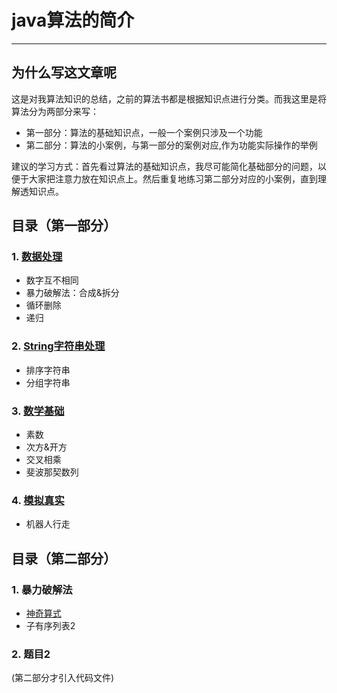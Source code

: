 ﻿# java算法的简介

---

## 为什么写这文章呢

这是对我算法知识的总结，之前的算法书都是根据知识点进行分类。而我这里是将算法分为两部分来写：

- 第一部分：算法的基础知识点，一般一个案例只涉及一个功能
- 第二部分：算法的小案例，与第一部分的案例对应,作为功能实际操作的举例

建议的学习方式：首先看过算法的基础知识点，我尽可能简化基础部分的问题，以便于大家把注意力放在知识点上。然后重复地练习第二部分对应的小案例，直到理解透知识点。

## 目录（第一部分） 

### 1. [数据处理](doc_A/ProcessingData.md)  
- 数字互不相同 
- 暴力破解法：合成&拆分
- 循环删除 
- 递归
### 2. [String字符串处理](doc_A/ManageString.md) 
- 排序字符串     
- 分组字符串  
### 3. [数学基础](doc_A/Math.md)    
- 素数   
- 次方&开方    
- 交叉相乘 
- 斐波那契数列   
### 4. [模拟真实](doc_A/Simulation.md)  
- 机器人行走    

## 目录（第二部分）

### 1. 暴力破解法
- [神奇算式](doc_B/Violence.md#1神奇算式)  
- 子有序列表2  
### 2. 题目2  
(第二部分才引入代码文件)
